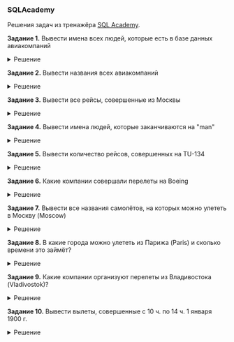 ### SQLAcademy
Решения задач из тренажёра [SQL Academy](sql-academy.org).

**Задание 1.** Вывести имена всех людей, которые есть в базе данных авиакомпаний

<details>
	<summary>Решение</summary>
``` sql
SELECT name FROM Passenger
```
</details>

**Задание 2.** Вывести названия всеx авиакомпаний
<details>
	<summary>Решение</summary>
SELECT name
FROM Company
</details>

**Задание 3.** Вывести все рейсы, совершенные из Москвы
<details>
	<summary>Решение</summary>
SELECT *
FROM Trip
WHERE town_from = 'Moscow';
</details>

**Задание 4.** Вывести имена людей, которые заканчиваются на "man"
<details>
	<summary>Решение</summary>
SELECT name
FROM Passenger
WHERE name LIKE '%man'
</details>

**Задание 5.** Вывести количество рейсов, совершенных на TU-134
<details>
	<summary>Решение</summary>
SELECT COUNT(*) as count
FROM Trip
WHERE plane = 'TU-134'
</details>

**Задание 6.** Какие компании совершали перелеты на Boeing
<details>
	<summary>Решение</summary>
SELECT DISTINCT name
FROM Trip
	JOIN Company on Trip.company = Company.id
WHERE plane = 'Boeing';
</details>

**Задание 7.** Вывести все названия самолётов, на которых можно улететь в Москву (Moscow)
<details>
	<summary>Решение</summary>
SELECT DISTINCT plane
FROM Trip
WHERE town_to = 'Moscow'
</details>

**Задание 8.** В какие города можно улететь из Парижа (Paris) и сколько времени это займёт?
<details>
	<summary>Решение</summary>
SELECT town_to,
	TIMEDIFF(time_in, time_out) as flight_time
from Trip
WHERE town_from = 'Paris'
</details>

**Задание 9.** Какие компании организуют перелеты из Владивостока (Vladivostok)?
<details>
	<summary>Решение</summary>
SELECT Company.name
from Trip
	INNER JOIN Company on Trip.company = Company.id
WHERE town_from = 'Vladivostok'
</details>

**Задание 10.** Вывести вылеты, совершенные с 10 ч. по 14 ч. 1 января 1900 г.
<details>
	<summary>Решение</summary>
SELECT *
FROM Trip
WHERE DATE(time_out) = '1900-01-01'
	AND TIME(time_out) BETWEEN '10:00:00' AND '14:00:00'
 </details>
 

